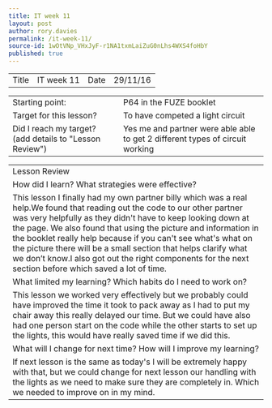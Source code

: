 ```yaml
---
title: IT week 11
layout: post
author: rory.davies
permalink: /it-week-11/
source-id: 1wOtVNp_VHxJyF-r1NA1txmLaiZuG0nLhs4WXS4foHbY
published: true
---
```

<table>
  <tr>
    <td>Title</td>
    <td>IT week 11</td>
    <td>Date</td>
    <td>29/11/16</td>
  </tr>
</table>


<table>
  <tr>
    <td>Starting point:</td>
    <td>P64 in the FUZE booklet</td>
  </tr>
  <tr>
    <td>Target for this lesson?</td>
    <td>To have competed a light circuit </td>
  </tr>
  <tr>
    <td>Did I reach my target? 
(add details to "Lesson Review")</td>
    <td> Yes me and partner were able able to get 2 different types of circuit working</td>
  </tr>
</table>


<table>
  <tr>
    <td>Lesson Review</td>
  </tr>
  <tr>
    <td>How did I learn? What strategies were effective? </td>
  </tr>
  <tr>
    <td>This lesson I finally had my own partner billy which was a real help.We found that reading out the code to our other partner was very helpfully as they didn't have to keep looking down at the page. We also found that using the picture and information in the booklet really help because if you can't see what's what on the picture there will be a small section that helps clarify what we don’t know.I also got out the right components for the next section before which saved a lot of time.</td>
  </tr>
  <tr>
    <td>What limited my learning? Which habits do I need to work on? </td>
  </tr>
  <tr>
    <td>This lesson we worked very effectively but we probably could have improved the time it took to pack away as I had to put my chair away this really delayed our time. But we could have also had one person start on the code while the other starts to set up the lights, this would have really saved time if we did this.</td>
  </tr>
  <tr>
    <td>What will I change for next time? How will I improve my learning?</td>
  </tr>
  <tr>
    <td>If next lesson is the same as today's I will be extremely happy with that, but we could change for next lesson our handling with the lights as we need to make sure they are completely in. Which we needed to improve on in my mind.</td>
  </tr>
</table>


